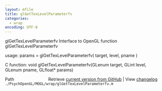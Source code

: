 ```yaml
---
layout: mfile
title: glGetTexLevelParameterfv
categories:
  - wrap
encoding: UTF-8
---
```


glGetTexLevelParameterfv  Interface to OpenGL function glGetTexLevelParameterfv

usage:  params = glGetTexLevelParameterfv\( target, level, pname \)

C function:  void glGetTexLevelParameterfv\(GLenum target, GLint level, GLenum pname, GLfloat\* params\)


<div class="code_header" style="text-align:right;">
  <span style="float:left;">Path&nbsp;&nbsp;</span> <span class="counter">Retrieve <a href=
  "https://raw.github.com/Psychtoolbox-3/Psychtoolbox-3/beta/./PsychOpenGL/MOGL/wrap/glGetTexLevelParameterfv.m">current version from GitHub</a> | View <a href=
  "https://github.com/Psychtoolbox-3/Psychtoolbox-3/commits/beta/./PsychOpenGL/MOGL/wrap/glGetTexLevelParameterfv.m">changelog</a></span>
</div>
<div class="code">
  <code>./PsychOpenGL/MOGL/wrap/glGetTexLevelParameterfv.m</code>
</div>
